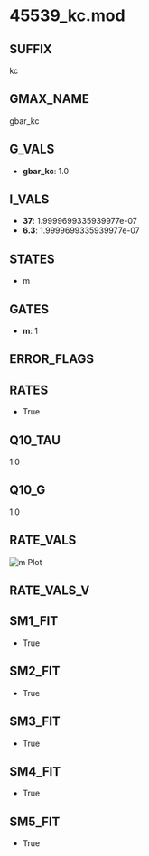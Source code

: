 # 45539_kc.mod

## SUFFIX

kc

## GMAX_NAME

gbar_kc

## G_VALS

- **gbar_kc**: 1.0

## I_VALS

- **37**: 1.9999699335939977e-07
- **6.3**: 1.9999699335939977e-07

## STATES

- m

## GATES

- **m**: 1

## ERROR_FLAGS


## RATES

- True

## Q10_TAU

1.0

## Q10_G

1.0

## RATE_VALS

![m Plot](/Users/pbozelos/Dropbox/icg-Chai-Panos/supermodels/output_markdown_files/KCa/45539_kc.mod/images/m.png)

## RATE_VALS_V

## SM1_FIT

- True

## SM2_FIT

- True

## SM3_FIT

- True

## SM4_FIT

- True

## SM5_FIT

- True

